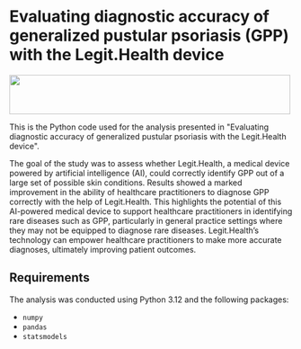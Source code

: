 # Evaluating diagnostic accuracy of generalized pustular psoriasis (GPP) with the Legit.Health device

[<img src="figures/Legit_Health_logo.png" width="500" height="70" />](https://legit.health/)

This is the Python code used for the analysis presented in "Evaluating diagnostic accuracy of generalized pustular psoriasis with the Legit.Health device".

The goal of the study was to assess whether Legit.Health, a medical device powered by artificial intelligence (AI), could correctly identify GPP out of a large set of possible skin conditions. Results showed a marked improvement in the ability of healthcare practitioners to diagnose GPP correctly with the help of Legit.Health. This highlights the potential of this AI-powered medical device to support healthcare practitioners in identifying rare diseases such as GPP, particularly in general practice settings where they may not be equipped to diagnose rare diseases. Legit.Health’s technology can empower healthcare practitioners to make more accurate diagnoses, ultimately improving patient outcomes.

## Requirements

The analysis was conducted using Python 3.12 and the following packages:

- `numpy`
- `pandas`
- `statsmodels`